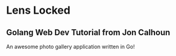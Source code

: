 # Lens Locked

## Golang Web Dev Tutorial from Jon Calhoun

An awesome photo gallery application written in Go!
